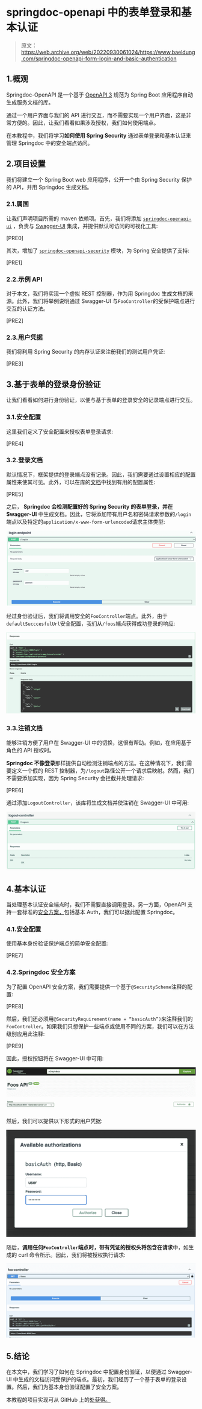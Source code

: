 # springdoc-openapi 中的表单登录和基本认证

> 原文：<https://web.archive.org/web/20220930061024/https://www.baeldung.com/springdoc-openapi-form-login-and-basic-authentication>

## 1.概观

Springdoc-OpenAPI 是一个基于 [OpenAPI 3](https://web.archive.org/web/20221219081705/https://spec.openapis.org/oas/latest.html) 规范为 Spring Boot 应用程序自动生成服务文档的库。

通过一个用户界面与我们的 API 进行交互，而不需要实现一个用户界面，这是非常方便的。因此，让我们看看如果涉及授权，我们如何使用端点。

在本教程中，我们将学习**如何使用 Spring Security** 通过表单登录和基本认证来管理 Springdoc 中的安全端点访问。

## 2.项目设置

我们将建立一个 Spring Boot web 应用程序，公开一个由 Spring Security 保护的 API，并用 Springdoc 生成文档。

### 2.1.属国

让我们声明项目所需的 maven 依赖项。首先，我们将添加 [`springdoc-openapi-ui`](https://web.archive.org/web/20221219081705/https://search.maven.org/artifact/org.springdoc/springdoc-openapi-ui/1.6.13/jar) ，负责与 [Swagger-UI](https://web.archive.org/web/20221219081705/https://swagger.io/tools/swagger-ui/) 集成，并提供默认可访问的可视化工具:

[PRE0]

其次，增加了 [`springdoc-openapi-security`](https://web.archive.org/web/20221219081705/https://search.maven.org/artifact/org.springdoc/springdoc-openapi-security/1.6.13/jar) 模块，为 Spring 安全提供了支持:

[PRE1]

### 2.2.示例 API

对于本文，我们将实现一个虚拟 REST 控制器，作为用 Springdoc 生成文档的来源。此外，我们将举例说明通过 Swagger-UI 与`FooController`的受保护端点进行交互的认证方法。

[PRE2]

### 2.3.用户凭据

我们将利用 Spring Security 的内存认证来注册我们的测试用户凭证:

[PRE3]

## 3.基于表单的登录身份验证

让我们看看如何进行身份验证，以便与基于表单的登录安全的记录端点进行交互。

### 3.1.安全配置

这里我们定义了安全配置来授权表单登录请求:

[PRE4]

### 3.2.登录文档

默认情况下，框架提供的登录端点没有记录。因此，我们需要通过设置相应的配置属性来使其可见。此外，可以在库的[文档](https://web.archive.org/web/20221219081705/https://springdoc.org/#springdoc-openapi-core-properties)中找到有用的配置属性:

[PRE5]

之后， **Springdoc 会检测配置好的 Spring Security 的表单登录，并在 Swagger-UI** 中生成文档。因此，它将添加带有用户名和密码请求参数的`/login`端点以及特定的`application/x-www-form-urlencoded`请求主体类型:

[![](img/9a48a497b3833ae4079f3dabd2860602.png)](/web/20221219081705/https://www.baeldung.com/wp-content/uploads/2022/12/2_login-endpoint-swagger-ui.png)

经过身份验证后，我们将调用安全的`FooController`端点。此外，由于`defaultSucccesfulUrl`安全配置，我们从`/foos`端点获得成功登录的响应:

[![](img/cf76c05928ac3cdd4ee69f9879826b89.png)](/web/20221219081705/https://www.baeldung.com/wp-content/uploads/2022/12/2_successful-login-swagger.png)

### 3.3.注销文档

能够注销方便了用户在 Swagger-UI 中的切换，这很有帮助。例如，在应用基于角色的 API 授权时。

**Springdoc 不像登录**那样提供自动检测注销端点的方法。在这种情况下，我们需要定义一个假的 REST 控制器，为`/logout`路径公开一个请求后映射。然而，我们不需要添加实现，因为 Spring Security 会拦截并处理请求:

[PRE6]

通过添加`LogoutController`，该库将生成文档并使注销在 Swagger-UI 中可用:

[![Logout endpoint in Swagger-UI](img/b1def3d9cd7dde3dfb2f2cb68056604d.png)](/web/20221219081705/https://www.baeldung.com/wp-content/uploads/2022/12/2_logout-controller-endpoint-swagger-ui.png)

## 4.基本认证

当处理基本认证安全端点时，我们不需要直接调用登录。另一方面，OpenAPI 支持一套标准的[安全方案，](https://web.archive.org/web/20221219081705/https://swagger.io/docs/specification/authentication/)包括基本 Auth，我们可以据此配置 Springdoc。

### 4.1.安全配置

使用基本身份验证保护端点的简单安全配置:

[PRE7]

### 4.2.Springdoc 安全方案

为了配置 OpenAPI 安全方案，我们需要提供一个基于`@SecurityScheme`注释的配置:

[PRE8]

然后，我们还必须用`@SecurityRequirement(name = “basicAuth”)`来注释我们的`FooController`。如果我们只想保护一些端点或使用不同的方案，我们可以在方法级别应用此注释:

[PRE9]

因此，授权按钮将在 Swagger-UI 中可用:

[![Authorize button in Swagger-UI](img/cde981d4a13618ea7f533e247803be94.png)](/web/20221219081705/https://www.baeldung.com/wp-content/uploads/2022/12/2_authorize-button-swagger-ui.png)

然后，我们可以提供以下形式的用户凭据:

[![Authorize for Basic Auth](img/95c9df468c1a6105045e3a4e5cfbe358.png)](/web/20221219081705/https://www.baeldung.com/wp-content/uploads/2022/12/2_basic-authentication-form-swagger.png)

随后，**调用任何`FooController`端点时，带有凭证的授权头将包含在请求**中，如生成的 curl 命令所示。因此，我们将被授权执行请求:

[![Authorization Header for Basic Auth](img/d024c8eb5edb840ab972b2181f662e4a.png)](/web/20221219081705/https://www.baeldung.com/wp-content/uploads/2022/12/2_authorization-headers-swagger-ui.png)

## 5.结论

在本文中，我们学习了如何在 Springdoc 中配置身份验证，以便通过 Swagger-UI 中生成的文档访问受保护的端点。最初，我们经历了一个基于表单的登录设置。然后，我们为基本身份验证配置了安全方案。

本教程的项目实现可从 GitHub 上的[处获得。](https://web.archive.org/web/20221219081705/https://github.com/eugenp/tutorials/tree/master/spring-security-modules/spring-security-web-springdoc)